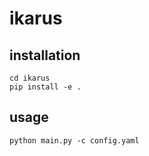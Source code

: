 # ikarus

## installation
```
cd ikarus
pip install -e .
```

## usage
`python main.py -c config.yaml`
